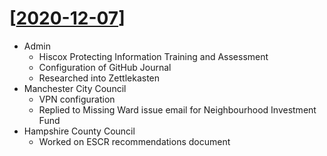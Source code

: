 # [[2020-12-07]]

- Admin
  - Hiscox Protecting Information Training and Assessment
  - Configuration of GitHub Journal
  - Researched into Zettlekasten
- Manchester City Council
  - VPN configuration
  - Replied to Missing Ward issue email for Neighbourhood Investment Fund
- Hampshire County Council
  - Worked on ESCR recommendations document

[//begin]: # "Autogenerated link references for markdown compatibility"
[2020-12-07]: 2020-12-07 "2020-12-07"
[//end]: # "Autogenerated link references"